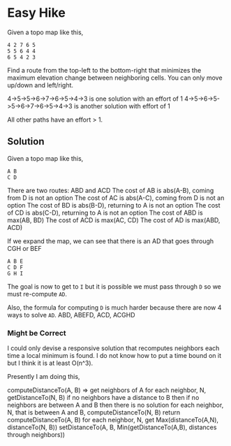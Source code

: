 # Easy Hike

Given a topo map like this,

```
4 2 7 6 5
5 5 6 4 4
6 5 4 2 3
```

Find a route from the top-left to the bottom-right that minimizes the maximum elevation change between neighboring cells.
You can only move up/down and left/right.

4->5->5->6->7->6->5->4->3 is one solution with an effort of 1
4->5->6->5->5->6->7->6->5->4->3 is another solution with effort of 1

All other paths have an effort > 1.

## Solution

Given a topo map like this,

```
A B
C D
```

There are two routes: ABD and ACD
The cost of AB is abs(A-B), coming from D is not an option
The cost of AC is abs(A-C), coming from D is not an option
The cost of BD is abs(B-D), returning to A is not an option
The cost of CD is abs(C-D), returning to A is not an option
The cost of ABD is max(AB, BD)
The cost of ACD is max(AC, CD)
The cost of AD is max(ABD, ACD)

If we expand the map, we can see that there is an AD that goes through CGH or BEF

```
A B E
C D F
G H I
```

The goal is now to get to `I` but it is possible we must pass through `D` so we must re-compute `AD`.

Also, the formula for computing `D` is much harder because there are now 4 ways to solve `AD`.
ABD, ABEFD, ACD, ACGHD

### Might be Correct

I could only devise a responsive solution that recomputes neighbors each time a local minimum is found.
I do not know how to put a time bound on it but I think it is at least O(n^3).

Presently I am doing this,

computeDistanceTo(A, B) =>
get neighbors of A
for each neighbor, N, getDistanceTo(N, B)
if no neighbors have a distance to B then
if no neighbors are between A and B then there is no solution
for each neighbor, N, that is between A and B, computeDistanceTo(N, B)
return computeDistanceTo(A, B)
for each neighbor, N, get Max(distanceTo(A,N), distanceTo(N, B))
setDistanceTo(A, B, Min(getDistanceTo(A,B), distances through neighbors))
